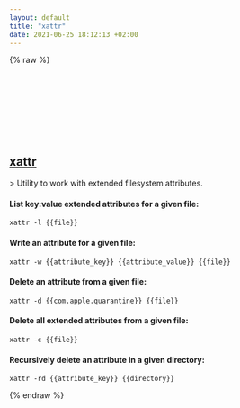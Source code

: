 ```yaml
---
layout: default
title: "xattr"
date: 2021-06-25 18:12:13 +02:00
---
```

{% raw %}
<h2 id="xattr">
  <a href="/en/osx/xattr.html">xattr</a> <a href="#xattr"><svg class="icon">
    <use href="/assets/images/unicode_sprite.svg#link" />
  </svg></a>
</h2>
> Utility to work with extended filesystem attributes.

#### List key:value extended attributes for a given file:
```shell
xattr -l {{file}}
```
#### Write an attribute for a given file:
```shell
xattr -w {{attribute_key}} {{attribute_value}} {{file}}
```
#### Delete an attribute from a given file:
```shell
xattr -d {{com.apple.quarantine}} {{file}}
```
#### Delete all extended attributes from a given file:
```shell
xattr -c {{file}}
```
#### Recursively delete an attribute in a given directory:
```shell
xattr -rd {{attribute_key}} {{directory}}
```
{% endraw %}